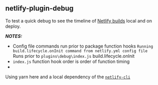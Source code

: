 ## netlify-plugin-debug

To test a quick debug to see the timeline of [Netlify builds][build] local and on deploy.

**_NOTES:_**

  - Config file commands run prior to package function hooks
    `Running build.lifecycle.onInit command from netlify.yml config file`  
    Runs prior to `plugins\debug\index.js` build.lifecycle.onInit
  - `index.js` function hook order is order of function timing
  - 

Using yarn here and a local dependency of the [`netlify-cli`][cli]

[cli]: https://github.com/netlify/cli
[build]: https://github.com/netlify/build
